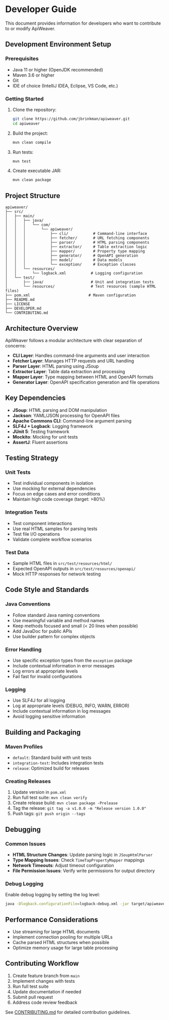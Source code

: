 # Developer Guide

This document provides information for developers who want to contribute to or modify ApiWeaver.

## Development Environment Setup

### Prerequisites

- Java 11 or higher (OpenJDK recommended)
- Maven 3.6 or higher
- Git
- IDE of choice (IntelliJ IDEA, Eclipse, VS Code, etc.)

### Getting Started

1. Clone the repository:

   ```bash
   git clone https://github.com/jbrinkman/apiweaver.git
   cd apiweaver
   ```

2. Build the project:

   ```bash
   mvn clean compile
   ```

3. Run tests:

   ```bash
   mvn test
   ```

4. Create executable JAR:

   ```bash
   mvn clean package
   ```

## Project Structure

```
apiweaver/
├── src/
│   ├── main/
│   │   ├── java/
│   │   │   └── com/
│   │   │       └── apiweaver/
│   │   │           ├── cli/           # Command-line interface
│   │   │           ├── fetcher/       # URL fetching components
│   │   │           ├── parser/        # HTML parsing components
│   │   │           ├── extractor/     # Table extraction logic
│   │   │           ├── mapper/        # Property type mapping
│   │   │           ├── generator/     # OpenAPI generation
│   │   │           ├── model/         # Data models
│   │   │           └── exception/     # Exception classes
│   │   └── resources/
│   │       └── logback.xml           # Logging configuration
│   └── test/
│       ├── java/                     # Unit and integration tests
│       └── resources/                # Test resources (sample HTML files)
├── pom.xml                          # Maven configuration
├── README.md
├── LICENSE
├── DEVELOPER.md
└── CONTRIBUTING.md
```

## Architecture Overview

ApiWeaver follows a modular architecture with clear separation of concerns:

- **CLI Layer**: Handles command-line arguments and user interaction
- **Fetcher Layer**: Manages HTTP requests and URL handling
- **Parser Layer**: HTML parsing using JSoup
- **Extractor Layer**: Table data extraction and processing
- **Mapper Layer**: Type mapping between HTML and OpenAPI formats
- **Generator Layer**: OpenAPI specification generation and file operations

## Key Dependencies

- **JSoup**: HTML parsing and DOM manipulation
- **Jackson**: YAML/JSON processing for OpenAPI files
- **Apache Commons CLI**: Command-line argument parsing
- **SLF4J + Logback**: Logging framework
- **JUnit 5**: Testing framework
- **Mockito**: Mocking for unit tests
- **AssertJ**: Fluent assertions

## Testing Strategy

### Unit Tests

- Test individual components in isolation
- Use mocking for external dependencies
- Focus on edge cases and error conditions
- Maintain high code coverage (target: >80%)

### Integration Tests

- Test component interactions
- Use real HTML samples for parsing tests
- Test file I/O operations
- Validate complete workflow scenarios

### Test Data

- Sample HTML files in `src/test/resources/html/`
- Expected OpenAPI outputs in `src/test/resources/openapi/`
- Mock HTTP responses for network testing

## Code Style and Standards

### Java Conventions

- Follow standard Java naming conventions
- Use meaningful variable and method names
- Keep methods focused and small (< 20 lines when possible)
- Add JavaDoc for public APIs
- Use builder pattern for complex objects

### Error Handling

- Use specific exception types from the `exception` package
- Include contextual information in error messages
- Log errors at appropriate levels
- Fail fast for invalid configurations

### Logging

- Use SLF4J for all logging
- Log at appropriate levels (DEBUG, INFO, WARN, ERROR)
- Include contextual information in log messages
- Avoid logging sensitive information

## Building and Packaging

### Maven Profiles

- `default`: Standard build with unit tests
- `integration-test`: Includes integration tests
- `release`: Optimized build for releases

### Creating Releases

1. Update version in `pom.xml`
2. Run full test suite: `mvn clean verify`
3. Create release build: `mvn clean package -Prelease`
4. Tag the release: `git tag -a v1.0.0 -m "Release version 1.0.0"`
5. Push tags: `git push origin --tags`

## Debugging

### Common Issues

- **HTML Structure Changes**: Update parsing logic in `JSoupHtmlParser`
- **Type Mapping Issues**: Check `TimeTapPropertyMapper` mappings
- **Network Timeouts**: Adjust timeout configuration
- **File Permission Issues**: Verify write permissions for output directory

### Debug Logging

Enable debug logging by setting the log level:

```bash
java -Dlogback.configurationFile=logback-debug.xml -jar target/apiweaver.jar
```

## Performance Considerations

- Use streaming for large HTML documents
- Implement connection pooling for multiple URLs
- Cache parsed HTML structures when possible
- Optimize memory usage for large table processing

## Contributing Workflow

1. Create feature branch from `main`
2. Implement changes with tests
3. Run full test suite
4. Update documentation if needed
5. Submit pull request
6. Address code review feedback

See [CONTRIBUTING.md](CONTRIBUTING.md) for detailed contribution guidelines.
